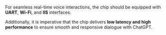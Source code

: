 For seamless real-time voice interactions, the chip should be equipped with **UART**, **Wi-Fi**, and **IIS** interfaces. 

Additionally, it is imperative that the chip delivers **low latency and high performance** to ensure smooth and responsive dialogue with ChatGPT.